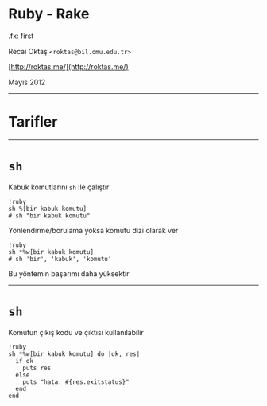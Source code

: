 # Ruby - Rake

.fx: first

Recai Oktaş `<roktas@bil.omu.edu.tr>`

[http://roktas.me/](http://roktas.me/)

Mayıs 2012

---

# Tarifler

---

# `sh`

Kabuk komutlarını `sh` ile çalıştır

    !ruby
    sh %[bir kabuk komutu]
    # sh "bir kabuk komutu"

Yönlendirme/borulama yoksa komutu dizi olarak ver

    !ruby
    sh *%w[bir kabuk komutu]
    # sh 'bir', 'kabuk', 'komutu'

Bu yöntemin başarımı daha yüksektir

---

# `sh`

Komutun çıkış kodu ve çıktısı kullanılabilir

    !ruby
    sh *%w[bir kabuk komutu] do |ok, res|
      if ok
        puts res
      else
        puts "hata: #{res.exitstatus}"
      end
    end
